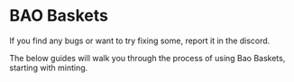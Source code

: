 # BAO Baskets

If you find any bugs or want to try fixing some, report it in the discord.

The below guides will walk you through the process of using Bao Baskets, starting with minting.

